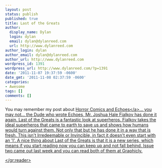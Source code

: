 ```yaml
---
layout: post
status: publish
published: true
title: Last of the Greats
author:
  display_name: Dylan
  login: dylan
  email: dylan@dylanreed.com
  url: http://www.dylanreed.com
author_login: dylan
author_email: dylan@dylanreed.com
author_url: http://www.dylanreed.com
wordpress_id: 1391
wordpress_url: http://www.dylanreed.com/?p=1391
date: '2011-11-07 19:37:59 -0600'
date_gmt: '2011-11-08 02:37:59 -0600'
categories:
- Awesome
tags: []
comments: []
---
```

<p>You may remember my post about <a href="http:&#47;&#47;www.dylanreed.com&#47;2011&#47;06&#47;09&#47;not-normally-a-fan-of-horror-comics-but&#47;">Horror Comics and Echoes<&#47;a>... you may not... the Dude who wrote Echoes, Mr.&nbsp;Joshua Hale Fialkov has done it again. Last of the Greats is a fantastic look at superheros. Fialkov takes the ideal superheros that came to earth to save us and shows how humans would turn against them. Not only that but he has done it in a way that is fresh. This isn't Irredeemable or Invincible, in fact it doesn't even start with an 'I'. A nice thing about Last of the Greats is that it is a new series, which means if you start reading now you can keep up and not fall behind. Issue two came out last week and you can read both of them at Graphicly.</p>
<p><gr:reader href="http:&#47;&#47;graphicly.com&#47;image-comics&#47;last-of-the-greats&#47;1"><&#47;gr:reader><br />
<script type="text&#47;javascript" src="http:&#47;&#47;graphicly.com&#47;graphicly.js"><&#47;script></p>
<p>&nbsp;</p>
